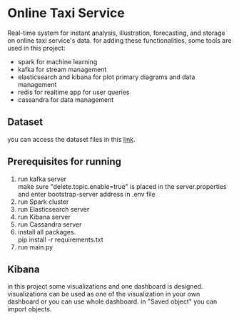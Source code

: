 # Online Taxi Service
Real-time system for instant analysis, illustration, forecasting, and storage on online taxi service's data. for adding 
these functionalities, some tools are used in this project:
* spark for machine learning
* kafka for stream management
* elasticsearch and kibana for plot primary diagrams and data management
* redis for realtime app for user queries
* cassandra for data management
## Dataset
you can access the dataset files in this [link](https://drive.google.com/drive/folders/1rt3LWG1KMenBejpJ86WWYrlohBaFNQCl).

## Prerequisites for running
1. run kafka server<br/>
make sure "delete.topic.enable=true" is placed in the server.properties and enter bootstrap-server address in .env file
2. run Spark cluster<br/>
3. run Elasticsearch server
4. run Kibana server
5. run Cassandra server
6. install all packages. <br/>
pip install -r requirements.txt
7. run main.py<br/>

## Kibana
in this project some visualizations and one dashboard is designed. visualizations can be used as one of the visualization 
in your own dashboard or you can use whole dashboard. in "Saved object" you can import objects.